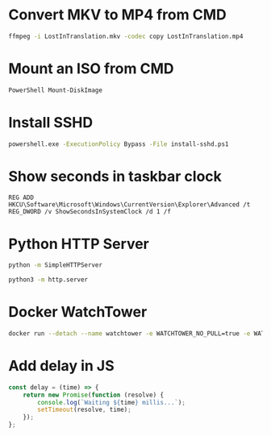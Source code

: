 # Convert MKV to MP4 from CMD
```sh
ffmpeg -i LostInTranslation.mkv -codec copy LostInTranslation.mp4
```

# Mount an ISO from CMD
```powershell
PowerShell Mount-DiskImage
```

# Install SSHD
```sh
powershell.exe -ExecutionPolicy Bypass -File install-sshd.ps1
```

# Show seconds in taskbar clock
```regedit
REG ADD HKCU\Software\Microsoft\Windows\CurrentVersion\Explorer\Advanced /t REG_DWORD /v ShowSecondsInSystemClock /d 1 /f
```

# Python HTTP Server
```sh
python -m SimpleHTTPServer
```
```sh
python3 -m http.server
```

# Docker WatchTower
```sh
docker run --detach --name watchtower -e WATCHTOWER_NO_PULL=true -e WATCHTOWER_POLL_INTERVAL=5 --volume /var/run/docker.sock:/var/run/docker.sock containrrr/watchtower
```

# Add delay in JS
```javascript
const delay = (time) => {
	return new Promise(function (resolve) {
		console.log(`Waiting ${time} millis...`);
		setTimeout(resolve, time);
	});
};
```
